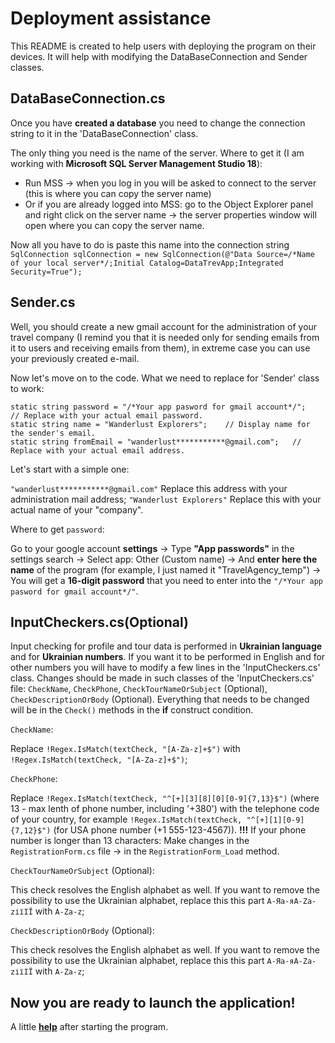 # Deployment assistance
This README is created to help users with deploying the program on their devices. It will help with modifying the DataBaseConnection and Sender classes.

## DataBaseConnection.cs
Once you have **created a database** you need to change the connection string to it in the 'DataBaseConnection' class.

The only thing you need is the name of the server. Where to get it (I am working with **Microsoft SQL Server Management Studio 18**): 
- Run MSS -> when you log in you will be asked to connect to the server (this is where you can copy the server name)
- Or if you are already logged into MSS: go to the Object Explorer panel and right click on the server name -> the server properties window will open where you can copy the server name.

Now all you have to do is paste this name into the connection string `SqlConnection sqlConnection = new SqlConnection(@"Data Source=/*Name of your local server*/;Initial Catalog=DataTrevApp;Integrated Security=True");`

## Sender.cs
Well, you should create a new gmail account for the administration of your travel company (I remind you that it is needed only for sending emails from it to users and receiving emails from them), in extreme case you can use your previously created e-mail.

Now let's move on to the code. What we need to replace for 'Sender' class to work:
```
static string password = "/*Your app pasword for gmail account*/";    // Replace with your actual email password.
static string name = "Wanderlust Explorers";    // Display name for the sender's email.
static string fromEmail = "wanderlust***********@gmail.com";   // Replace with your actual email address.
```
Let's start with a simple one:

`"wanderlust***********@gmail.com"` Replace this address with your administration mail address;
`"Wanderlust Explorers"` Replace this with your actual name of your "company".

Where to get `password`:

Go to your google account **settings** -> Type **"App passwords"** in the settings search -> Select app: Other (Custom name) -> And **enter here the name** of the program (for example, I just named it "TravelAgency_temp") -> You will get a **16-digit password** that you need to enter into the `"/*Your app pasword for gmail account*/"`.

## InputCheckers.cs(Optional)
Input checking for profile and tour data is performed in **Ukrainian language** and for **Ukrainian numbers**. If you want it to be performed in English and for other numbers you will have to modify a few lines in the 'InputCheckers.cs' class.
Changes should be made in such classes of the 'InputCheckers.cs' file: `CheckName`, `CheckPhone`, `CheckTourNameOrSubject` (Optional), `CheckDescriptionOrBody` (Optional). Everything that needs to be changed will be in the `Check()` methods in the **if** construct condition.

`CheckName`:

Replace `!Regex.IsMatch(textCheck, "[A-Za-z]+$")` with `!Regex.IsMatch(textCheck, "[A-Za-z]+$")`;

`CheckPhone`:

Replace `!Regex.IsMatch(textCheck, "^[+][3][8][0][0-9]{7,13}$")` (where 13 - max lenth of phone number, including '+380') with the telephone code of your country, for example `!Regex.IsMatch(textCheck, "^[+][1][0-9]{7,12}$")` (for USA phone number (+1 555-123-4567)).
**!!!** If your phone number is longer than 13 characters:
Make changes in the `RegistrationForm.cs` file -> in the `RegistrationForm_Load` method.

`CheckTourNameOrSubject` (Optional):

This check resolves the English alphabet as well. If you want to remove the possibility to use the Ukrainian alphabet, replace this this part `А-Яа-яA-Za-zіїІЇ` with `A-Za-z`;

`CheckDescriptionOrBody` (Optional):

This check resolves the English alphabet as well. If you want to remove the possibility to use the Ukrainian alphabet, replace this this part `А-Яа-яA-Za-zіїІЇ` with `A-Za-z`;

## Now you are ready to launch the application!
A little [**help**](/../main/TravelAgency_temp/README(After_starting_the_program).md) after starting the program.
